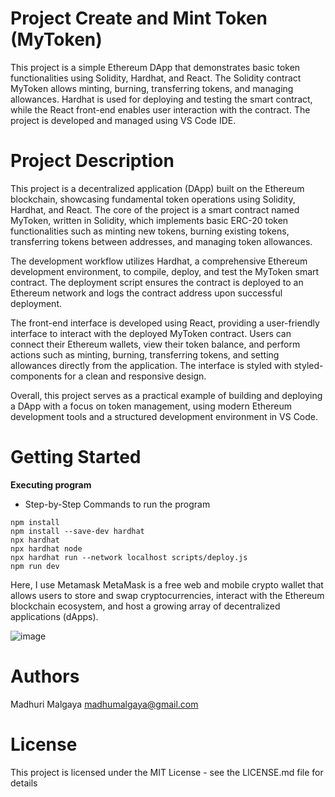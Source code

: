 # Project Create and Mint Token (MyToken)
This project is a simple Ethereum DApp that demonstrates basic token functionalities using Solidity, Hardhat, and React. The Solidity contract MyToken allows minting, burning, transferring tokens, and managing allowances. Hardhat is used for deploying and testing the smart contract, while the React front-end enables user interaction with the contract. The project is developed and managed using VS Code IDE.

# Project Description
This project is a decentralized application (DApp) built on the Ethereum blockchain, showcasing fundamental token operations using Solidity, Hardhat, and React. The core of the project is a smart contract named MyToken, written in Solidity, which implements basic ERC-20 token functionalities such as minting new tokens, burning existing tokens, transferring tokens between addresses, and managing token allowances.

The development workflow utilizes Hardhat, a comprehensive Ethereum development environment, to compile, deploy, and test the MyToken smart contract. The deployment script ensures the contract is deployed to an Ethereum network and logs the contract address upon successful deployment.

The front-end interface is developed using React, providing a user-friendly interface to interact with the deployed MyToken contract. Users can connect their Ethereum wallets, view their token balance, and perform actions such as minting, burning, transferring tokens, and setting allowances directly from the application. The interface is styled with styled-components for a clean and responsive design.

Overall, this project serves as a practical example of building and deploying a DApp with a focus on token management, using modern Ethereum development tools and a structured development environment in VS Code.

# Getting Started
**Executing program**
* Step-by-Step Commands to run the program

```shell
npm install
npm install --save-dev hardhat
npx hardhat
npx hardhat node
npx hardhat run --network localhost scripts/deploy.js
npm run dev
```
Here, I use Metamask MetaMask is a free web and mobile crypto wallet that allows users to store and swap cryptocurrencies, interact with the Ethereum blockchain ecosystem, and host a growing array of decentralized applications (dApps).

![image](https://github.com/MadhuriMalgaya/Project-Create-and-Mint-Token/assets/129099016/fb3fdb4f-303e-4687-81b3-cc096b007d85)

# Authors
Madhuri Malgaya
madhumalgaya@gmail.com

# License
This project is licensed under the MIT License - see the LICENSE.md file for details
